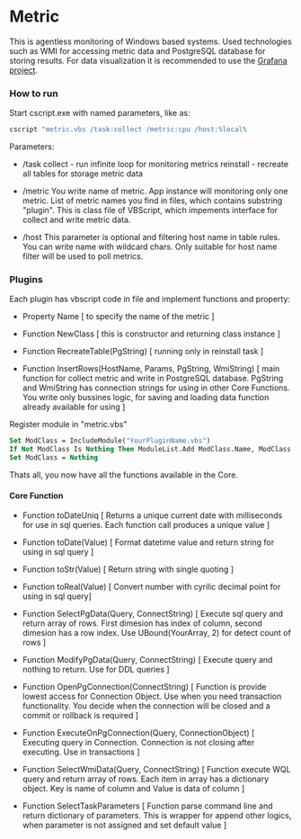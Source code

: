 # Metric
This is agentless monitoring of Windows based systems. Used technologies such as WMI for accessing metric data and PostgreSQL database for storing results. For data visualization it is recommended to use the [Grafana project](https://github.com/grafana/grafana).


### How to run

Start cscript.exe with named parameters, like as:
```bash
cscript "metric.vbs /task:collect /metric:cpu /host:%local%
```
Parameters:
* /task
collect - run infinite loop for monitoring metrics
reinstall - recreate all tables for storage metric data

* /metric
You write name of metric. App instance will monitoring only one metric. List of metric names you find in files, which contains substring "plugin". This is class file of VBScript, which impements interface for collect and write metric data.

* /host
This parameter is optional and filtering host name in table rules. You can write name with wildcard chars. Only suitable for host name filter will be used to poll metrics.

### Plugins

Each plugin has vbscript code in file and implement functions and property:
* Property Name
[ to specify the name of the metric ]

* Function NewClass
[ this is constructor and returning class instance ]

* Function RecreateTable(PgString) 
 [ running only in reinstall task ]

* Function InsertRows(HostName, Params, PgString, WmiString)
[ main function for collect metric and write in PostgreSQL database. PgString and WmiString has connection strings for using in other Core Functions. You write only bussines logic, for saving and loading data function already available for using ]

Register module in "metric.vbs"
```vb
Set ModClass = IncludeModule("YourPluginName.vbs")
If Not ModClass Is Nothing Then ModuleList.Add ModClass.Name, ModClass
Set ModClass = Nothing
```

Thats all, you now have all the functions available in the Core.


#### Core Function

* Function toDateUniq
[ Returns a unique current date with milliseconds for use in sql queries. Each function call produces a unique value ]

* Function toDate(Value)
[ Format datetime value and return string for using in sql query ]

* Function toStr(Value)
[ Return string with single quoting ]

* Function toReal(Value)
[ Convert number with cyrilic decimal point for using in sql query]

* Function SelectPgData(Query, ConnectString)
[ Execute sql query and return array of rows. First dimesion has index of column, second dimesion has a row index. Use UBound(YourArray, 2) for detect count of rows ]

* Function ModifyPgData(Query, ConnectString)
[ Execute query and nothing to return. Use for DDL queries ]

* Function OpenPgConnection(ConnectString)
[ Function is provide lowest access for Connection Object. Use when you need transaction functionality. You decide when the connection will be closed and a commit or rollback is required ]

* Function ExecuteOnPgConnection(Query, ConnectionObject)
[ Executing query in Connection. Connection is not closing after executing. Use in transactions ]

* Function SelectWmiData(Query, ConnectString)
[ Function execute WQL query and return array of rows. Each item in array has a dictionary object. Key is name of column and Value is data of column ]

* Function SelectTaskParameters
[ Function parse command line and return dictionary of parameters. This is wrapper for append other logics, when parameter is not assigned and set default value  ]
